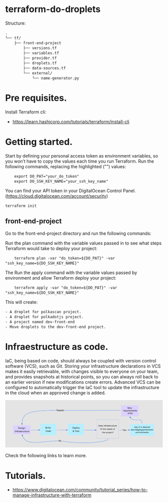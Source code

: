 # terraform-do-droplets

Structure:

```
.
└── tf/
    ├── front-end-project
        ├── versions.tf
        ├── variables.tf
        ├── provider.tf
        ├── droplets.tf
        ├── data-sources.tf
        └── external/
            └── name-generator.py
```

# Pre requisites.

Install Terraform cli:

- https://learn.hashicorp.com/tutorials/terraform/install-cli

# Getting started.

Start by defining your personal access token as environment variables, so you won’t have to copy the values each time you run Terraform. Run the following commands, replacing the highlighted ("") values:

```
    export DO_PAT="your_do_token"
    export DO_SSH_KEY_NAME="your_ssh_key_name"
```

You can find your API token in your DigitalOcean Control Panel. (https://cloud.digitalocean.com/account/security)

```
terraform init

```

## front-end-project

Go to the front-end-project directory and run the following commands:

Run the plan command with the variable values passed in to see what steps Terraform would take to deploy your project:

```
    terraform plan -var "do_token=${DO_PAT}" -var "ssh_key_name=${DO_SSH_KEY_NAME}"
```

The Run the apply command with the variable values passed by environment and allow Terraform deploy your project:

```
    terraform apply -var "do_token=${DO_PAT}" -var "ssh_key_name=${DO_SSH_KEY_NAME}"
```

This will create:

    - A droplet for polkascan project.
    - A droplet for polkadotjs project.
    - A project named dev-front-end
    - Move droplets to the dev-front-end project.

# Infraestructure as code.

IaC, being based on code, should always be coupled with version control software (VCS), such as Git. Storing your infrastructure declarations in VCS makes it easily retrievable, with changes visible to everyone on your team, and provides snapshots at historical points, so you can always roll back to an earlier version if new modifications create errors. Advanced VCS can be configured to automatically trigger the IaC tool to update the infrastructure in the cloud when an approved change is added.

![IaC](./assets/IaC-1.png)

Check the following links to learn more.

# Tutorials.

- https://www.digitalocean.com/community/tutorial_series/how-to-manage-infrastructure-with-terraform
